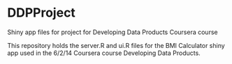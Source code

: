 DDPProject
==========

Shiny app files for project for Developing Data Products Coursera course

This repository holds the server.R and ui.R files for the BMI Calculator shiny app
used in the 6/2/14 Coursera course Developing Data Products.

